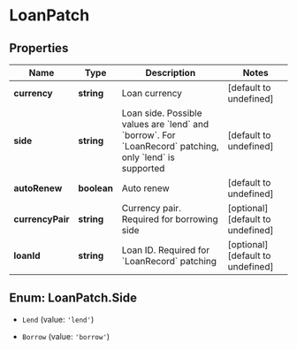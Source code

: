# LoanPatch

## Properties

Name | Type | Description | Notes
------------ | ------------- | ------------- | -------------
**currency** | **string** | Loan currency | [default to undefined]
**side** | **string** | Loan side. Possible values are &#x60;lend&#x60; and &#x60;borrow&#x60;. For &#x60;LoanRecord&#x60; patching, only &#x60;lend&#x60; is supported | [default to undefined]
**autoRenew** | **boolean** | Auto renew | [default to undefined]
**currencyPair** | **string** | Currency pair. Required for borrowing side | [optional] [default to undefined]
**loanId** | **string** | Loan ID. Required for &#x60;LoanRecord&#x60; patching | [optional] [default to undefined]

## Enum: LoanPatch.Side

* `Lend` (value: `'lend'`)

* `Borrow` (value: `'borrow'`)


